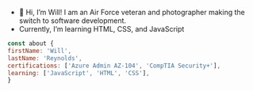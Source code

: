 - 👋 Hi, I’m Will! I am an Air Force veteran and photographer making the switch to software development.
- Currently, I’m learning HTML, CSS, and JavaScript

```js
const about {
firstName: 'Will',
lastName: 'Reynolds',
certifications: ['Azure Admin AZ-104', 'CompTIA Security+'],
learning: ['JavaScript', 'HTML', 'CSS'],
}
```
<!---
ReynoldsWJ55/ReynoldsWJ55 is a ✨ special ✨ repository because its `README.md` (this file) appears on your GitHub profile.
You can click the Preview link to take a look at your changes.
--->
